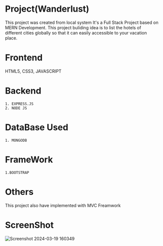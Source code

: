 
# Project(Wanderlust)

This project was created from local system It's a Full Stack Project based on MERN Development. This project buliding idea is to list the hotels of different cities globally so that it can easily accessible to
your vacation place.



# Frontend
HTML5, CSS3, JAVASCRIPT


# Backend   
    1. EXPRESS.JS
    2. NODE JS

# DataBase Used   
    1. MONGODB


# FrameWork
    1.BOOTSTRAP

# Others
This project also have implemented with MVC Freamwork

# ScreenShot
![Screenshot 2024-03-19 160349](https://github.com/Karannbeer/WanderLust/assets/136956467/624a144f-c6d9-44ee-a1c4-3c180755cb1f)
